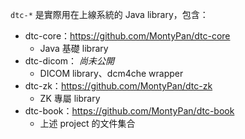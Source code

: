 `dtc-*` 是實際用在上線系統的 Java library，包含：

* dtc-core：https://github.com/MontyPan/dtc-core
	* Java 基礎 library
* dtc-dicom： *尚未公開*
	* DICOM library、dcm4che wrapper
* dtc-zk：https://github.com/MontyPan/dtc-zk
	* ZK 專屬 library
* dtc-book：https://github.com/MontyPan/dtc-book
	* 上述 project 的文件集合
